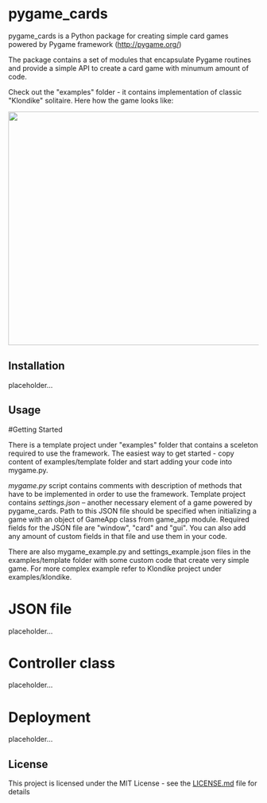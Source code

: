 # pygame_cards

pygame_cards is a Python package for creating simple card games powered by Pygame framework (http://pygame.org/)

The package contains a set of modules that encapsulate Pygame routines and provide a simple API to create a card game with minumum amount of code.

Check out the "examples" folder - it contains implementation of classic "Klondike" solitaire. Here how the game looks like:

<img src="https://github.com/vannov/pygame_cards/blob/int/examples/klondike/klondike.png" width="570" height="470"/>

## Installation 

placeholder...

## Usage

#Getting Started

There is a template project under "examples" folder that contains a sceleton required to use the framework. The easiest way to get started - copy content of examples/template folder and start adding your code into mygame.py. 

*mygame.py* script contains comments with description of methods that have to be implemented in order to use the framework.
Template project contains *settings.json* – another necessary element of a game powered by pygame_cards. Path to this JSON file should be specified when initializing a game with an object of GameApp class from game_app module. Required fields for the JSON file are "window", "card" and "gui". You can also add any amount of custom fields in that file and use them in your code.

There are also mygame_example.py and settings_example.json files in the examples/template folder with some custom code that create very simple game. For more complex example refer to Klondike project under examples/klondike.

# JSON file

placeholder...

# Controller class

placeholder...

# Deployment

placeholder...

## License

This project is licensed under the MIT License - see the [LICENSE.md](LICENSE.md) file for details